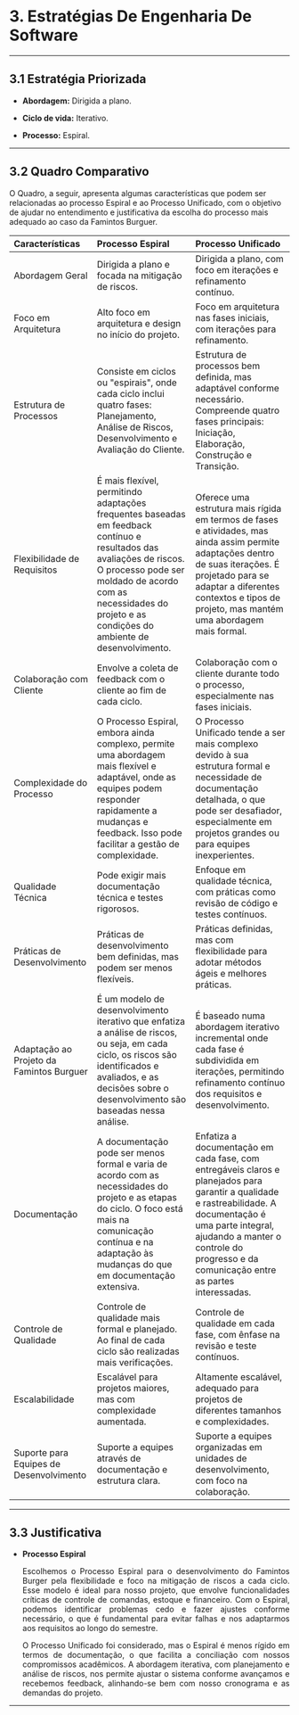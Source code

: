 # 3. Estratégias De Engenharia De Software

___________________________________________________________________________________

## 3.1 Estratégia Priorizada

- **Abordagem:** Dirigida a plano. 

- **Ciclo de vida:** Iterativo. 

- **Processo:** Espiral. 

___________________________________________________________________________________

## 3.2 Quadro Comparativo 

O Quadro, a seguir, apresenta algumas características que podem ser relacionadas ao processo Espiral e ao Processo Unificado, com o objetivo de ajudar no entendimento e justificativa da escolha do processo mais adequado ao caso da Famintos Burguer. 

|Características     |Processo Espiral|Processo Unificado |
|:------------------|:--------------|:-----------------|
|Abordagem Geral     |Dirigida a plano e focada na mitigação de riscos.  |  Dirigida a plano, com foco em iterações e refinamento contínuo.  | 
|Foco em Arquitetura |Alto foco em arquitetura e design no início do projeto. |  Foco em arquitetura nas fases iniciais, com iterações para refinamento. |
|Estrutura de Processos|Consiste em ciclos ou "espirais", onde cada ciclo inclui quatro fases: Planejamento, Análise de Riscos, Desenvolvimento e Avaliação do Cliente. |Estrutura de processos bem definida, mas adaptável conforme necessário. Compreende quatro fases principais: Iniciação, Elaboração, Construção e Transição. |
|Flexibilidade de Requisitos |É mais flexível, permitindo adaptações frequentes baseadas em feedback contínuo e resultados das avaliações de riscos. O processo pode ser moldado de acordo com as necessidades do projeto e as condições do ambiente de desenvolvimento. |Oferece uma estrutura mais rígida em termos de fases e atividades, mas ainda assim permite adaptações dentro de suas iterações. É projetado para se adaptar a diferentes contextos e tipos de projeto, mas mantém uma abordagem mais formal. |
|Colaboração com Cliente |Envolve a coleta de feedback com o cliente ao fim de cada ciclo.|Colaboração com o cliente durante todo o processo, especialmente nas fases iniciais.|
|Complexidade do Processo|O Processo Espiral, embora ainda complexo, permite uma abordagem mais flexível e adaptável, onde as equipes podem responder rapidamente a mudanças e feedback. Isso pode facilitar a gestão de complexidade.|O Processo Unificado tende a ser mais complexo devido à sua estrutura formal e necessidade de documentação detalhada, o que pode ser desafiador, especialmente em projetos grandes ou para equipes inexperientes. |
|Qualidade Técnica|Pode exigir mais documentação técnica e testes rigorosos.|Enfoque em qualidade técnica, com práticas como revisão de código e testes contínuos. |
|Práticas de Desenvolvimento|Práticas de desenvolvimento bem definidas, mas podem ser menos flexíveis.|Práticas definidas, mas com flexibilidade para adotar métodos ágeis e melhores práticas.|
| Adaptação ao Projeto da Famintos Burguer|É um modelo de desenvolvimento iterativo que enfatiza a análise de riscos, ou seja, em cada ciclo, os riscos são identificados e avaliados, e as decisões sobre o desenvolvimento são baseadas nessa análise.| É baseado numa abordagem iterativo incremental onde cada fase é subdividida em iterações, permitindo refinamento contínuo dos requisitos e desenvolvimento.|
|Documentação|A documentação pode ser menos formal e varia de acordo com as necessidades do projeto e as etapas do ciclo. O foco está mais na comunicação contínua e na adaptação às mudanças do que em documentação extensiva.|Enfatiza a documentação em cada fase, com entregáveis claros e planejados para garantir a qualidade e rastreabilidade. A documentação é uma parte integral, ajudando a manter o controle do progresso e da comunicação entre as partes interessadas. | 
| Controle de Qualidade|Controle de qualidade mais formal e planejado. Ao final de cada ciclo são realizadas mais verificações.|Controle de qualidade em cada fase, com ênfase na revisão e teste contínuos.| 
|Escalabilidade |Escalável para projetos maiores, mas com complexidade aumentada.| Altamente escalável, adequado para projetos de diferentes tamanhos e complexidades.| 
|Suporte para Equipes de Desenvolvimento| Suporte a equipes através de documentação e estrutura clara.| Suporte a equipes organizadas em unidades de desenvolvimento, com foco na colaboração.| 


___________________________________________________________________________________

## 3.3 Justificativa

- **Processo Espiral**
    <div style="text-align: justify">

    Escolhemos o Processo Espiral para o desenvolvimento do Famintos Burger pela flexibilidade e foco na mitigação de riscos a cada ciclo. Esse modelo é ideal para nosso projeto, que envolve funcionalidades críticas de controle de comandas, estoque e financeiro. Com o Espiral, podemos identificar problemas cedo e fazer ajustes conforme necessário, o que é fundamental para evitar falhas e nos adaptarmos aos requisitos ao longo do semestre. <br />

    O Processo Unificado foi considerado, mas o Espiral é menos rígido em termos de documentação, o que facilita a conciliação com nossos compromissos acadêmicos. A abordagem iterativa, com planejamento e análise de riscos, nos permite ajustar o sistema conforme avançamos e recebemos feedback, alinhando-se bem com nosso cronograma e as demandas do projeto. 

    </div>
___________________________________________________________________________________